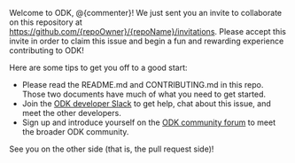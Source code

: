 Welcome to ODK, @{commenter}! We just sent you an invite to collaborate on this repository at https://github.com/{repoOwner}/{repoName}/invitations. Please accept this invite in order to claim this issue and begin a fun and rewarding experience contributing to ODK!

Here are some tips to get you off to a good start:
* Please read the README.md and CONTRIBUTING.md in this repo. Those two documents have much of what you need to get started.
* Join the [ODK developer Slack](http://slack.getodk.org/) to get help, chat about this issue, and meet the other developers.
* Sign up and introduce yourself on the [ODK community forum](https://forum.getodk.org/) to meet the broader ODK community.

See you on the other side (that is, the pull request side)!